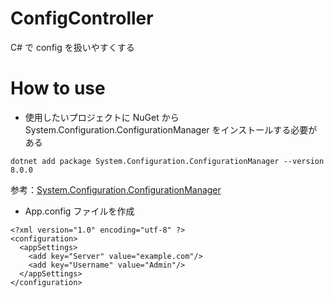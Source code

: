 # ConfigController
C# で config を扱いやすくする  

# How to use
- 使用したいプロジェクトに NuGet から System.Configuration.ConfigurationManager をインストールする必要がある  
```
dotnet add package System.Configuration.ConfigurationManager --version 8.0.0
```
参考：[System.Configuration.ConfigurationManager](https://www.nuget.org/packages/System.Configuration.ConfigurationManager/)  

- App.config ファイルを作成
```
<?xml version="1.0" encoding="utf-8" ?>
<configuration>
  <appSettings>
    <add key="Server" value="example.com"/>
    <add key="Username" value="Admin"/>
  </appSettings>
</configuration>
```
